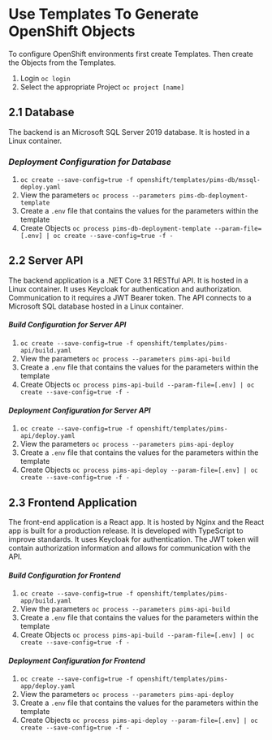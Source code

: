 # Use Templates To Generate OpenShift Objects

To configure OpenShift environments first create Templates. Then create the Objects from the Templates.

1. Login `oc login`
2. Select the appropriate Project `oc project [name]`

## 2.1 Database

The backend is an Microsoft SQL Server 2019 database. It is hosted in a Linux container.

### _Deployment Configuration for Database_

1. `oc create --save-config=true -f openshift/templates/pims-db/mssql-deploy.yaml`
2. View the parameters `oc process --parameters pims-db-deployment-template`
3. Create a `.env` file that contains the values for the parameters within the template
4. Create Objects `oc process pims-db-deployment-template --param-file=[.env] | oc create --save-config=true -f -`

## 2.2 Server API

The backend application is a .NET Core 3.1 RESTful API. It is hosted in a Linux container. It uses Keycloak for authentication and authorization. Communication to it requires a JWT Bearer token. The API connects to a Microsoft SQL database hosted in a Linux container.

#### _Build Configuration for Server API_

1. `oc create --save-config=true -f openshift/templates/pims-api/build.yaml`
2. View the parameters `oc process --parameters pims-api-build`
3. Create a `.env` file that contains the values for the parameters within the template
4. Create Objects `oc process pims-api-build --param-file=[.env] | oc create --save-config=true -f -`

#### _Deployment Configuration for Server API_

1. `oc create --save-config=true -f openshift/templates/pims-api/deploy.yaml`
2. View the parameters `oc process --parameters pims-api-deploy`
3. Create a `.env` file that contains the values for the parameters within the template
4. Create Objects `oc process pims-api-deploy --param-file=[.env] | oc create --save-config=true -f -`

## 2.3 Frontend Application

The front-end application is a React app. It is hosted by Nginx and the React app is built for a production release. It is developed with TypeScript to improve standards. It uses Keycloak for authentication. The JWT token will contain authorization information and allows for communication with the API.

#### _Build Configuration for Frontend_

1. `oc create --save-config=true -f openshift/templates/pims-app/build.yaml`
2. View the parameters `oc process --parameters pims-api-build`
3. Create a `.env` file that contains the values for the parameters within the template
4. Create Objects `oc process pims-api-build --param-file=[.env] | oc create --save-config=true -f -`

#### _Deployment Configuration for Frontend_

1. `oc create --save-config=true -f openshift/templates/pims-app/deploy.yaml`
2. View the parameters `oc process --parameters pims-api-deploy`
3. Create a `.env` file that contains the values for the parameters within the template
4. Create Objects `oc process pims-api-deploy --param-file=[.env] | oc create --save-config=true -f -`
